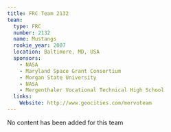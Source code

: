 ```yaml
---
title: FRC Team 2132
team:
  type: FRC
  number: 2132
  name: Mustangs
  rookie_year: 2007
  location: Baltimore, MD, USA
  sponsors:
    - NASA
    - Maryland Space Grant Consortium
    - Morgan State University
    - NASA
    - Mergenthaler Vocational Technical High School
  links:
    Website: http://www.geocities.com/mervoteam
---
```

No content has been added for this team